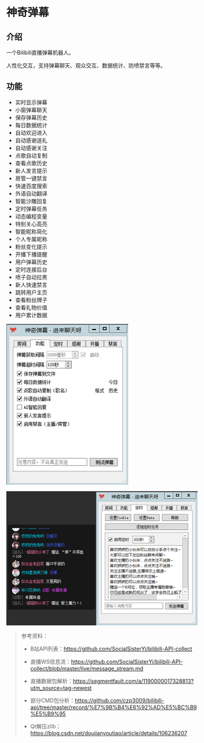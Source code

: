 神奇弹幕
===

## 介绍

一个Bilibili直播弹幕机器人。

人性化交互，支持弹幕聊天、观众交互、数据统计、防喷禁言等等。


## 功能

- 实时显示弹幕
- 小窗弹幕聊天
- 保存弹幕历史
- 每日数据统计
- 自动欢迎进入
- 自动感谢送礼
- 自动感谢关注
- 点歌自动复制
- 查看点歌历史
- 新人发言提示
- 房管一键禁言
- 快速百度搜索
- 外语自动翻译
- 智能沙雕回复
- 定时弹幕任务
- 动态编程变量
- 特别关心高亮
- 智能昵称简化
- 个人专属昵称
- 粉丝变化提示
- 开播下播提醒
- 用户弹幕历史
- 定时连接后台
- 喷子自动拉黑
- 新人快速禁言
- 跳转用户主页
- 查看粉丝牌子
- 查看礼物价值
- 用户累计数据



![截图1](pictures/screenshot1.png)

![截图2](pictures/screenshot2.png)





> 参考资料：
>
> - B站API列表：https://github.com/SocialSisterYi/bilibili-API-collect
>
> - 直播WS信息流：https://github.com/SocialSisterYi/bilibili-API-collect/blob/master/live/message_stream.md
>
> - 直播数据包解析：https://segmentfault.com/a/1190000017328813?utm_source=tag-newest
>
> - 部分CMD包分析：https://github.com/czp3009/bilibili-api/tree/master/record/%E7%9B%B4%E6%92%AD%E5%BC%B9%E5%B9%95
>
> - Qt解压zlib：https://blog.csdn.net/doujianyoutiao/article/details/106236207
>

